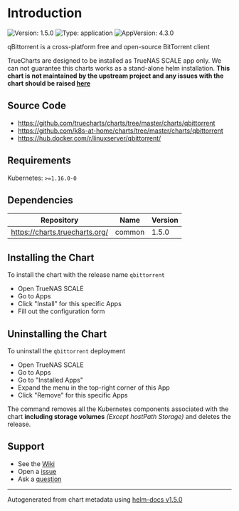 # Introduction

![Version: 1.5.0](https://img.shields.io/badge/Version-1.5.0-informational?style=flat-square) ![Type: application](https://img.shields.io/badge/Type-application-informational?style=flat-square) ![AppVersion: 4.3.0](https://img.shields.io/badge/AppVersion-4.3.0-informational?style=flat-square)

qBittorrent is a cross-platform free and open-source BitTorrent client

TrueCharts are designed to be installed as TrueNAS SCALE app only. We can not guarantee this charts works as a stand-alone helm installation.
**This chart is not maintained by the upstream project and any issues with the chart should be raised [here](https://github.com/truecharts/charts/issues/new/choose)**

## Source Code

* <https://github.com/truecharts/charts/tree/master/charts/qbittorrent>
* <https://github.com/k8s-at-home/charts/tree/master/charts/qbittorrent>
* <https://hub.docker.com/r/linuxserver/qbittorrent/>

## Requirements

Kubernetes: `>=1.16.0-0`

## Dependencies

| Repository | Name | Version |
|------------|------|---------|
| https://charts.truecharts.org/ | common | 1.5.0 |

## Installing the Chart

To install the chart with the release name `qbittorrent`

- Open TrueNAS SCALE
- Go to Apps
- Click "Install" for this specific Apps
- Fill out the configuration form

## Uninstalling the Chart

To uninstall the `qbittorrent` deployment

- Open TrueNAS SCALE
- Go to Apps
- Go to "Installed Apps"
- Expand the menu in the top-right corner of this App
- Click "Remove" for this specific Apps

The command removes all the Kubernetes components associated with the chart **including storage volumes** _(Except hostPath Storage)_ and deletes the release.

## Support

- See the [Wiki](https://wiki.truecharts.org)
- Open a [issue](https://github.com/truecharts/charts/issues/new/choose)
- Ask a [question](https://github.com/truecharts/charts/discussions)

----------------------------------------------
Autogenerated from chart metadata using [helm-docs v1.5.0](https://github.com/norwoodj/helm-docs/releases/v1.5.0)
